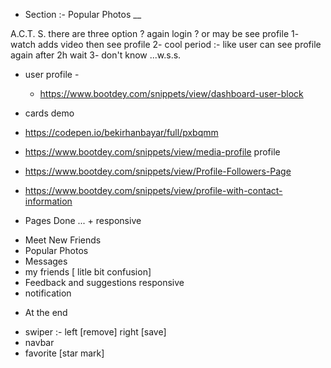 - Section :- Popular Photos \_\_

A.C.T. S.
there are three option ? again login ? or may be see profile
1- watch adds video then see profile
2- cool period :- like user can see profile again after 2h wait
3- don't know ...w.s.s.


 - user profile -
   * https://www.bootdey.com/snippets/view/dashboard-user-block

- cards demo

* https://codepen.io/bekirhanbayar/full/pxbqmm
* https://www.bootdey.com/snippets/view/media-profile profile
* https://www.bootdey.com/snippets/view/Profile-Followers-Page
* https://www.bootdey.com/snippets/view/profile-with-contact-information

 
 * Pages Done ...  +  responsive
  - Meet New Friends
  - Popular Photos
  - Messages
  - my friends [ litle bit confusion]
  - Feedback and suggestions responsive
  - notification 


 * At the end 
  - swiper :- left [remove]   right [save]
  - navbar 
  - favorite [star mark]